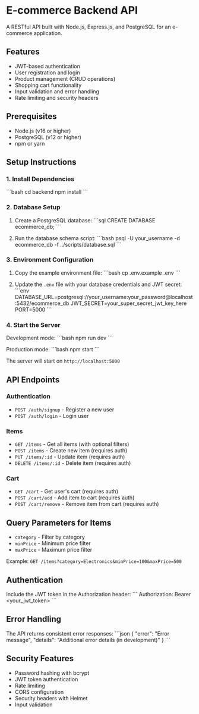 # E-commerce Backend API

A RESTful API built with Node.js, Express.js, and PostgreSQL for an e-commerce application.

## Features

- JWT-based authentication
- User registration and login
- Product management (CRUD operations)
- Shopping cart functionality
- Input validation and error handling
- Rate limiting and security headers

## Prerequisites

- Node.js (v16 or higher)
- PostgreSQL (v12 or higher)
- npm or yarn

## Setup Instructions

### 1. Install Dependencies

\`\`\`bash
cd backend
npm install
\`\`\`

### 2. Database Setup

1. Create a PostgreSQL database:
\`\`\`sql
CREATE DATABASE ecommerce_db;
\`\`\`

2. Run the database schema script:
\`\`\`bash
psql -U your_username -d ecommerce_db -f ../scripts/database.sql
\`\`\`

### 3. Environment Configuration

1. Copy the example environment file:
\`\`\`bash
cp .env.example .env
\`\`\`

2. Update the `.env` file with your database credentials and JWT secret:
\`\`\`env
DATABASE_URL=postgresql://your_username:your_password@localhost:5432/ecommerce_db
JWT_SECRET=your_super_secret_jwt_key_here
PORT=5000
\`\`\`

### 4. Start the Server

Development mode:
\`\`\`bash
npm run dev
\`\`\`

Production mode:
\`\`\`bash
npm start
\`\`\`

The server will start on `http://localhost:5000`

## API Endpoints

### Authentication
- `POST /auth/signup` - Register a new user
- `POST /auth/login` - Login user

### Items
- `GET /items` - Get all items (with optional filters)
- `POST /items` - Create new item (requires auth)
- `PUT /items/:id` - Update item (requires auth)
- `DELETE /items/:id` - Delete item (requires auth)

### Cart
- `GET /cart` - Get user's cart (requires auth)
- `POST /cart/add` - Add item to cart (requires auth)
- `POST /cart/remove` - Remove item from cart (requires auth)

## Query Parameters for Items

- `category` - Filter by category
- `minPrice` - Minimum price filter
- `maxPrice` - Maximum price filter

Example: `GET /items?category=Electronics&minPrice=100&maxPrice=500`

## Authentication

Include the JWT token in the Authorization header:
\`\`\`
Authorization: Bearer <your_jwt_token>
\`\`\`

## Error Handling

The API returns consistent error responses:
\`\`\`json
{
  "error": "Error message",
  "details": "Additional error details (in development)"
}
\`\`\`

## Security Features

- Password hashing with bcrypt
- JWT token authentication
- Rate limiting
- CORS configuration
- Security headers with Helmet
- Input validation
